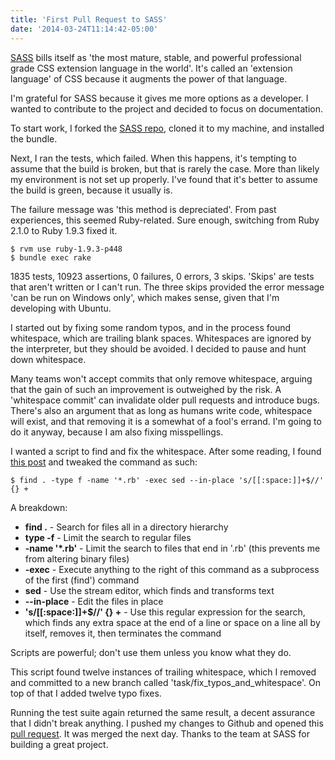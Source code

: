 ```yaml
---
title: 'First Pull Request to SASS'
date: '2014-03-24T11:14:42-05:00'
---
```


<a href='http://sass-lang.com/'>SASS</a> bills itself as 'the most mature, stable, and powerful professional grade CSS extension language in the world'.  It's called an 'extension language' of CSS because it augments the power of that language.

I'm grateful for SASS because it gives me more options as a developer.  I wanted to contribute to the project and decided to focus on documentation.

To start work, I forked the <a href='https://github.com/nex3/sass'>SASS repo</a>, cloned it to my machine, and installed the bundle.

Next, I ran the tests, which failed.  When this happens, it's tempting to assume that the build is broken, but that is rarely the case.  More than likely my environment is not set up properly.  I've found that it's better to assume the build is green, because it usually is.

The failure message was 'this method is depreciated'.  From past experiences, this seemed Ruby-related.  Sure enough, switching from Ruby 2.1.0 to Ruby 1.9.3 fixed it.

```
$ rvm use ruby-1.9.3-p448
$ bundle exec rake
```

1835 tests, 10923 assertions, 0 failures, 0 errors, 3 skips.  'Skips' are tests that aren't written or I can't run.  The three skips provided the error message 'can be run on Windows only', which makes sense, given that I'm developing with Ubuntu.

I started out by fixing some random typos, and in the process found whitespace, which are trailing blank spaces.  Whitespaces are ignored by the interpreter, but they should be avoided.  I decided to pause and hunt down whitespace.

Many teams won't accept commits that only remove whitespace, arguing that the gain of such an improvement is outweighed by the risk.  A 'whitespace commit' can invalidate older pull requests and introduce bugs.  There's also an argument that as long as humans write code, whitespace will exist, and that removing it is a somewhat of a fool's errand.  I'm going to do it anyway, because I am also fixing misspellings.

I wanted a script to find and fix the whitespace. After some reading, I found <a href='http://stackoverflow.com/questions/10711051/trailing-whitespace-elimination-script-for-multiple-files'>this post</a> and tweaked the command as such:

```
$ find . -type f -name '*.rb' -exec sed --in-place 's/[[:space:]]+$//' {} +
```

A breakdown:

* <strong>find .</strong> - Search for files all in a directory hierarchy
* <strong>type -f</strong> - Limit the search to regular files
* <strong>-name '*.rb'</strong> - Limit the search to files that end in '.rb' (this prevents me from altering binary files)
* <strong>-exec</strong> - Execute anything to the right of this command as a subprocess of the first (find') command
* <strong>sed</strong> - Use the stream editor, which finds and transforms text
* <strong>--in-place</strong> - Edit the files in place
* <strong>'s/[[:space:]]+$//' {} +</strong> - Use this regular expression for the search, which finds any extra space at the end of a line or space on a line all by itself, removes it, then terminates the command

Scripts are powerful; don't use them unless you know what they do.

This script found twelve instances of trailing whitespace, which I removed and committed to a new branch called 'task/fix_typos_and_whitespace'.  On top of that I added twelve typo fixes.

Running the test suite again returned the same result, a decent assurance that I didn't break anything.  I pushed my changes to Github and opened this <a href='https://github.com/nex3/sass/pull/1182'>pull request</a>.  It was merged the next day.  Thanks to the team at SASS for building a great project.
